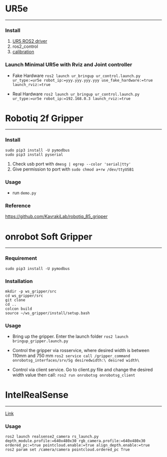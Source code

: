 # UR5e
---
### Install
1. [UR5 ROS2 driver](https://github.com/UniversalRobots/Universal_Robots_ROS2_Driver/tree/foxy)
2. ros2_control
3. [calibration](https://github.com/UniversalRobots/Universal_Robots_ROS2_Driver/blob/foxy/ur_calibration/README.md)

### Launch Minimal UR5e with Rviz and Joint controller
- Fake Hardware
```ros2 launch ur_bringup ur_control.launch.py ur_type:=ur5e robot_ip:=yyy.yyy.yyy.yyy use_fake_hardware:=true launch_rviz:=true```

- Real Hardware
```ros2 launch ur_bringup ur_control.launch.py ur_type:=ur5e robot_ip:=192.168.0.3 launch_rviz:=true```


# Robotiq 2f Gripper
---
### Install
```
sudo pip3 install -U pymodbus
sudo pip3 install pyserial
```
1. Check usb port with `dmesg | egrep --color 'serial|tty'`
2. Give permission to port with `sudo chmod a+rw /dev/ttyUSB1`

### Usage
- run 
```demo.py```

### Reference
https://github.com/KavrakiLab/robotiq_85_gripper


# onrobot Soft Gripper
---
### Requirement
```
sudo pip3 install -U pymodbus
```

### Installation
```
mkdir -p ws_gripper/src
cd ws_gripper/src
git clone 
cd ..
colcon build
source ~/ws_gripper/install/setup.bash
```

### Usage
- Bring up the gripper. Enter the launch folder
```ros2 launch bringup_gripper.launch.py```

- Control the gripper via rosservice, where desired width is between 110mm and 750 mm
```ros2 service call /gripper_command onrobotsg_interfaces/srv/Sg desiredwidth:\ desired width\```

- Control via client service. Go to client.py file and change the desired width value then call:
```ros2 run onrobotsg onrobotsg_client```


# IntelRealSense
---

[Link](https://github.com/IntelRealSense/realsense-ros)

### Usage
```
ros2 launch realsense2_camera rs_launch.py depth_module.profile:=640x480x30 rgb_camera.profile:=640x480x30 ordered_pc:=true pointcloud.enable:=true align_depth.enable:=true
ros2 param set /camera/camera pointcloud.ordered_pc True
```